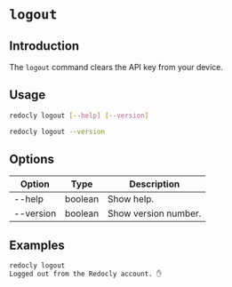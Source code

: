 # `logout`

## Introduction

The `logout` command clears the API key from your device.

## Usage

```bash
redocly logout [--help] [--version]

redocly logout --version
```

## Options

| Option    | Type    | Description          |
| --------- | ------- | -------------------- |
| --help    | boolean | Show help.           |
| --version | boolean | Show version number. |

## Examples

```bash
redocly logout
Logged out from the Redocly account. ✋
```
